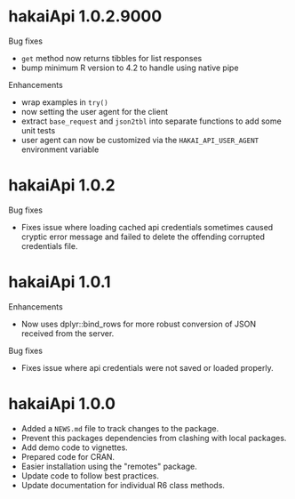 # hakaiApi 1.0.2.9000

Bug fixes
* `get` method now returns tibbles for list responses
* bump minimum R version to 4.2 to handle using native pipe


Enhancements

* wrap examples in `try()`
* now setting the user agent for the client
* extract `base_request` and `json2tbl` into separate functions to add some unit tests
* user agent can now be customized via the `HAKAI_API_USER_AGENT` environment variable


# hakaiApi 1.0.2

Bug fixes

* Fixes issue where loading cached api credentials sometimes caused cryptic error message and failed to delete the offending corrupted credentials file.

# hakaiApi 1.0.1

Enhancements

* Now uses dplyr::bind_rows for more robust conversion of JSON received from the server.

Bug fixes

* Fixes issue where api credentials were not saved or loaded properly.

# hakaiApi 1.0.0

* Added a `NEWS.md` file to track changes to the package.
* Prevent this packages dependencies from clashing with local packages.
* Add demo code to vignettes.
* Prepared code for CRAN.
* Easier installation using the "remotes" package.
* Update code to follow best practices.
* Update documentation for individual R6 class methods.
